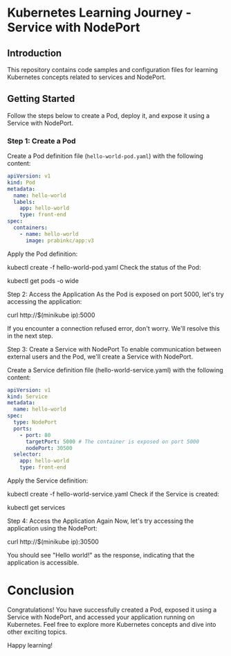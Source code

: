 # Kubernetes Learning Journey - Service with NodePort

## Introduction

This repository contains code samples and configuration files for learning Kubernetes concepts related to services and NodePort.

## Getting Started

Follow the steps below to create a Pod, deploy it, and expose it using a Service with NodePort.

### Step 1: Create a Pod

Create a Pod definition file (`hello-world-pod.yaml`) with the following content:

```yaml
apiVersion: v1
kind: Pod
metadata:
  name: hello-world
  labels:
    app: hello-world
    type: front-end
spec:
  containers:
    - name: hello-world
      image: prabinkc/app:v3
```

Apply the Pod definition:

kubectl create -f hello-world-pod.yaml
Check the status of the Pod:

kubectl get pods -o wide

Step 2: Access the Application
As the Pod is exposed on port 5000, let's try accessing the application:

curl http://$(minikube ip):5000

If you encounter a connection refused error, don't worry. We'll resolve this in the next step.

Step 3: Create a Service with NodePort
To enable communication between external users and the Pod, we'll create a Service with NodePort.

Create a Service definition file (hello-world-service.yaml) with the following content:

```yaml
apiVersion: v1
kind: Service
metadata:
  name: hello-world
spec:
  type: NodePort
  ports:
    - port: 80
      targetPort: 5000 # The container is exposed on port 5000
      nodePort: 30500
  selector:
    app: hello-world
    type: front-end 
```

Apply the Service definition:

kubectl create -f hello-world-service.yaml
Check if the Service is created:

kubectl get services

Step 4: Access the Application Again
Now, let's try accessing the application using the NodePort:

curl http://$(minikube ip):30500

You should see "Hello world!" as the response, indicating that the application is accessible.

# Conclusion
Congratulations! You have successfully created a Pod, exposed it using a Service with NodePort, and accessed your application running on Kubernetes. Feel free to explore more Kubernetes concepts and dive into other exciting topics.

Happy learning!





